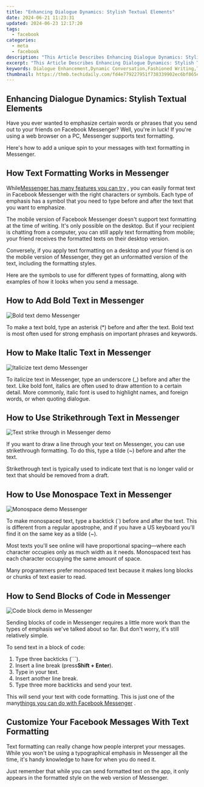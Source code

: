 ```yaml
---
title: "Enhancing Dialogue Dynamics: Stylish Textual Elements"
date: 2024-06-21 11:23:31
updated: 2024-06-23 12:17:20
tags:
  - facebook
categories:
  - meta
  - facebook
description: "This Article Describes Enhancing Dialogue Dynamics: Stylish Textual Elements"
excerpt: "This Article Describes Enhancing Dialogue Dynamics: Stylish Textual Elements"
keywords: Dialogue Enhancement,Dynamic Conversation,Fashioned Writing,Text Style Upgrade,Dialogue Dynamics Boost,Stylish Textual Elements,Elevate Conversation Quality
thumbnail: https://thmb.techidaily.com/fd4e779227951f738339902ec6bf865ee57c2e0e824658f017eeb7cc4b43fd88.jpg
---
```


## Enhancing Dialogue Dynamics: Stylish Textual Elements

 Have you ever wanted to emphasize certain words or phrases that you send out to your friends on Facebook Messenger? Well, you're in luck! If you're using a web browser on a PC, Messenger supports text formatting.

 Here's how to add a unique spin to your messages with text formatting in Messenger.

## How Text Formatting Works in Messenger

 While[Messenger has many features you can try](https://www.makeuseof.com/tag/facebook-messenger-features/) , you can easily format text in Facebook Messenger with the right characters or symbols. Each type of emphasis has a symbol that you need to type before and after the text that you want to emphasize.

 The mobile version of Facebook Messenger doesn't support text formatting at the time of writing. It's only possible on the desktop. But if your recipient is chatting from a computer, you can still apply text formatting from mobile; your friend receives the formatted texts on their desktop version.

 Conversely, if you apply text formatting on a desktop and your friend is on the mobile version of Messenger, they get an unformatted version of the text, including the formatting styles.

 Here are the symbols to use for different types of formatting, along with examples of how it looks when you send a message.

## How to Add Bold Text in Messenger

![Bold text demo Messenger](https://static1.makeuseofimages.com/wordpress/wp-content/uploads/2023/07/bold-text-demo-messenger.jpg)

 To make a text bold, type an asterisk (\*) before and after the text. Bold text is most often used for strong emphasis on important phrases and keywords.

## How to Make Italic Text in Messenger

![Italicize text demo Messenger](https://static1.makeuseofimages.com/wordpress/wp-content/uploads/2023/07/italicize-text-demo-messenger.jpg)

 To italicize text in Messenger, type an underscore (\_) before and after the text. Like bold font, italics are often used to draw attention to a certain detail. More commonly, italic font is used to highlight names, and foreign words, or when quoting dialogue.

## How to Use Strikethrough Text in Messenger

![Text strike through in Messenger demo](https://static1.makeuseofimages.com/wordpress/wp-content/uploads/2023/07/text-strike-through-in-messenger-demo.jpg)

 If you want to draw a line through your text on Messenger, you can use strikethrough formatting. To do this, type a tilde (\~) before and after the text.

 Strikethrough text is typically used to indicate text that is no longer valid or text that should be removed from a draft.

## How to Use Monospace Text in Messenger

![Monospace demo Messenger](https://static1.makeuseofimages.com/wordpress/wp-content/uploads/2023/07/monospace-demo-messenger.jpg)

 To make monospaced text, type a backtick (\`) before and after the text. This is different from a regular apostrophe, and if you have a US keyboard you'll find it on the same key as a tilde (\~).

 Most texts you'll see online will have proportional spacing—where each character occupies only as much width as it needs. Monospaced text has each character occupying the same amount of space.

 Many programmers prefer monospaced text because it makes long blocks or chunks of text easier to read.

## How to Send Blocks of Code in Messenger

![Code block demo in Messenger](https://static1.makeuseofimages.com/wordpress/wp-content/uploads/2023/07/code-block-demo-in-messenger.jpg)

 Sending blocks of code in Messenger requires a little more work than the types of emphasis we've talked about so far. But don't worry, it's still relatively simple.

To send text in a block of code:

1. Type three backticks (\`\`\`).
2. Insert a line break (press**Shift + Enter**).
3. Type in your text.
4. Insert another line break.
5. Type three more backticks and send your text.

 This will send your text with code formatting. This is just one of the many[things you can do with Facebook Messenger](https://www.makeuseof.com/things-you-can-do-facebook-messenger-features/) .

## Customize Your Facebook Messages With Text Formatting

 Text formatting can really change how people interpret your messages. While you won't be using a typographical emphasis in Messenger all the time, it's handy knowledge to have for when you do need it.

 Just remember that while you can send formatted text on the app, it only appears in the formatted style on the web version of Messenger.


<ins class="adsbygoogle"
     style="display:block"
     data-ad-format="autorelaxed"
     data-ad-client="ca-pub-7571918770474297"
     data-ad-slot="1223367746"></ins>



<ins class="adsbygoogle"
     style="display:block"
     data-ad-client="ca-pub-7571918770474297"
     data-ad-slot="8358498916"
     data-ad-format="auto"
     data-full-width-responsive="true"></ins>
